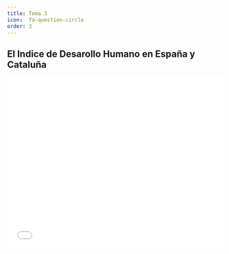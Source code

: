```yaml
---
title: Tema 3
icon:  fa-question-circle
order: 3
---
```


## El Indice de Desarollo Humano en España y Cataluña

<iframe id="datawrapper-chart-30Anw" src="//datawrapper.dwcdn.net/30Anw/1/" scrolling="no" frameborder="0" allowtransparency="true" style="width: 0; min-width: 100% !important;" height="400"></iframe><script type="text/javascript">if("undefined"==typeof window.datawrapper)window.datawrapper={};window.datawrapper["30Anw"]={},window.datawrapper["30Anw"].embedDeltas={"100":800,"200":566,"300":461,"400":444,"500":427,"700":383,"800":383,"900":383,"1000":383},window.datawrapper["30Anw"].iframe=document.getElementById("datawrapper-chart-30Anw"),window.datawrapper["30Anw"].iframe.style.height=window.datawrapper["30Anw"].embedDeltas[Math.min(1e3,Math.max(100*Math.floor(window.datawrapper["30Anw"].iframe.offsetWidth/100),100))]+"px",window.addEventListener("message",function(a){if("undefined"!=typeof a.data["datawrapper-height"])for(var b in a.data["datawrapper-height"])if("30Anw"==b)window.datawrapper["30Anw"].iframe.style.height=a.data["datawrapper-height"][b]+"px"});</script>

